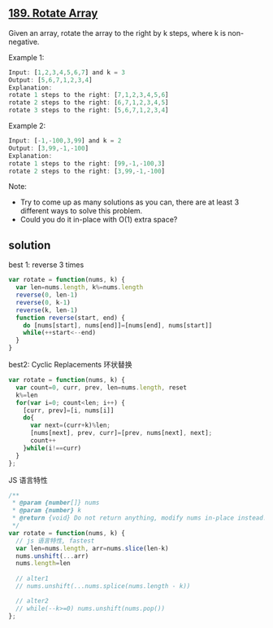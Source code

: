 ## [189. Rotate Array](https://leetcode.com/problems/rotate-array/)
Given an array, rotate the array to the right by k steps, where k is non-negative.

Example 1:
```js
Input: [1,2,3,4,5,6,7] and k = 3
Output: [5,6,7,1,2,3,4]
Explanation:
rotate 1 steps to the right: [7,1,2,3,4,5,6]
rotate 2 steps to the right: [6,7,1,2,3,4,5]
rotate 3 steps to the right: [5,6,7,1,2,3,4]
```
Example 2:
```js
Input: [-1,-100,3,99] and k = 2
Output: [3,99,-1,-100]
Explanation:
rotate 1 steps to the right: [99,-1,-100,3]
rotate 2 steps to the right: [3,99,-1,-100]
```
Note:

- Try to come up as many solutions as you can, there are at least 3 different ways to solve this problem.
- Could you do it in-place with O(1) extra space?

## solution
best 1: reverse 3 times
```js
var rotate = function(nums, k) {
  var len=nums.length, k%=nums.length
  reverse(0, len-1)
  reverse(0, k-1)
  reverse(k, len-1)
  function reverse(start, end) {
    do [nums[start], nums[end]]=[nums[end], nums[start]]
    while(++start<--end)
  }
}
```
best2: Cyclic Replacements 环状替换
```js
var rotate = function(nums, k) {
  var count=0, curr, prev, len=nums.length, reset
  k%=len
  for(var i=0; count<len; i++) {
    [curr, prev]=[i, nums[i]]
    do{
      var next=(curr+k)%len;
      [nums[next], prev, curr]=[prev, nums[next], next];
      count++
    }while(i!==curr)
  }
};
```

JS 语言特性
```js
/**
 * @param {number[]} nums
 * @param {number} k
 * @return {void} Do not return anything, modify nums in-place instead.
 */
var rotate = function(nums, k) {
  // js 语言特性, fastest
  var len=nums.length, arr=nums.slice(len-k)
  nums.unshift(...arr)
  nums.length=len
  
  // alter1
  // nums.unshift(...nums.splice(nums.length - k))

  // alter2
  // while(--k>=0) nums.unshift(nums.pop())
};
```

